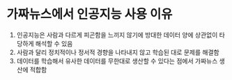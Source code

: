 # 가짜뉴스에서 인공지능 사용 이유
   
1. 인공지능은 사람과 다르게 피곤함을 느끼지 않기에 방대한 데이터 양에 상관없이 타당하게 해석할 수 있음
2. 사람과 달리 정치적이나 정서적 경향을 나타내지 않고 학습된 대로 문제를 해결함
3. 데이터를 학습해서 유사한 데이터를 무한대로 생산할 수 있다는 점에서 가짜뉴스 생산에 적합함
